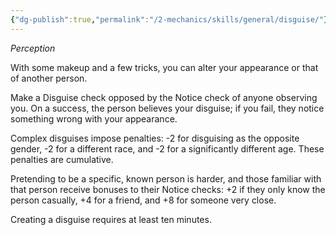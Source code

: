 ```yaml
---
{"dg-publish":true,"permalink":"/2-mechanics/skills/general/disguise/"}
---
```


*Perception*

With some makeup and a few tricks, you can alter your appearance or that of another person.

Make a Disguise check opposed by the Notice check of anyone observing you. On a success, the person believes your disguise; if you fail, they notice something wrong with your appearance.

Complex disguises impose penalties: -2 for disguising as the opposite gender, -2 for a different race, and -2 for a significantly different age. These penalties are cumulative.

Pretending to be a specific, known person is harder, and those familiar with that person receive bonuses to their Notice checks: +2 if they only know the person casually, +4 for a friend, and +8 for someone very close.

Creating a disguise requires at least ten minutes.